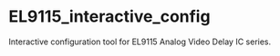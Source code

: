 # EL9115_interactive_config
Interactive configuration tool for EL9115 Analog Video Delay IC series.  
